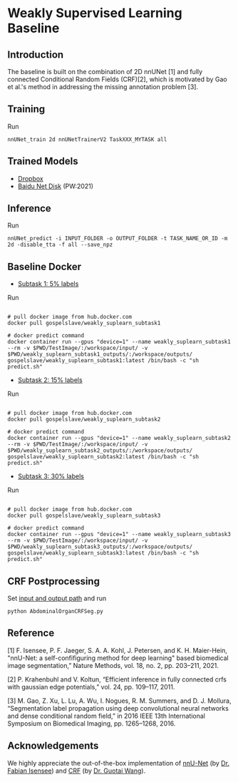 # Weakly Supervised Learning Baseline

## Introduction

The baseline is built on the combination of 2D nnUNet [1] and fully connected Conditional Random Fields (CRF)[2], which is motivated by Gao et al.'s method in addressing the missing annotation problem [3].



## Training

Run

`nnUNet_train 2d nnUNetTrainerV2 TaskXXX_MYTASK all`

## Trained Models

- [Dropbox](https://www.dropbox.com/s/jy9jmnwypumtm9h/BaselineModel.zip?dl=0)
- [Baidu Net Disk](https://pan.baidu.com/s/1vwn88HBGwsAOpcy0Q2qXyQ ) (PW:2021)

## Inference

Run

`nnUNet_predict -i INPUT_FOLDER -o OUTPUT_FOLDER -t TASK_NAME_OR_ID -m 2d -disable_tta -f all --save_npz `


## Baseline Docker

- [Subtask 1:  5% labels](https://hub.docker.com/repository/docker/gospelslave/weakly_suplearn_subtask1)

Run

```

# pull docker image from hub.docker.com
docker pull gospelslave/weakly_suplearn_subtask1

# docker predict command
docker container run --gpus "device=1" --name weakly_suplearn_subtask1 --rm -v $PWD/TestImage/:/workspace/input/ -v $PWD/weakly_suplearn_subtask1_outputs/:/workspace/outputs/ gospelslave/weakly_suplearn_subtask1:latest /bin/bash -c "sh predict.sh"

```



- [Subtask 2:  15% labels](https://hub.docker.com/repository/docker/gospelslave/weakly_suplearn_subtask2)

Run

```

# pull docker image from hub.docker.com
docker pull gospelslave/weakly_suplearn_subtask2

# docker predict command
docker container run --gpus "device=1" --name weakly_suplearn_subtask2 --rm -v $PWD/TestImage/:/workspace/input/ -v $PWD/weakly_suplearn_subtask2_outputs/:/workspace/outputs/ gospelslave/weakly_suplearn_subtask2:latest /bin/bash -c "sh predict.sh"

```





- [Subtask 3:  30% labels](https://hub.docker.com/repository/docker/gospelslave/weakly_suplearn_subtask3)

Run

```

# pull docker image from hub.docker.com
docker pull gospelslave/weakly_suplearn_subtask3

# docker predict command
docker container run --gpus "device=1" --name weakly_suplearn_subtask3 --rm -v $PWD/TestImage/:/workspace/input/ -v $PWD/weakly_suplearn_subtask3_outputs/:/workspace/outputs/ gospelslave/weakly_suplearn_subtask3:latest /bin/bash -c "sh predict.sh"

```





## CRF Postprocessing

Set [input and output path](https://github.com/JunMa11/AbdomenCT-1K/blob/87fc206b70bbbdbb79a0e260bb9f9106d2feb555/WeaklySupervisedLearning/SimpleCRF-master/examples/AbdominalOrganCRFSeg.py#L27-L29) and run

`python AbdominalOrganCRFSeg.py`



## Reference

[1] F. Isensee, P. F. Jaeger, S. A. A. Kohl, J. Petersen, and K. H. Maier-Hein, "nnU-Net: a self-confifiguring method for deep learning" based biomedical image segmentation,” Nature Methods, vol. 18, no. 2, pp. 203–211, 2021. 

[2] P. Krahenbuhl and V. Koltun, “Efficient inference in fully connected crfs with gaussian edge potentials,” vol. 24, pp. 109–117, 2011.

[3] M. Gao, Z. Xu, L. Lu, A. Wu, I. Nogues, R. M. Summers, and D. J. Mollura, “Segmentation label propagation using deep convolutional neural networks and dense conditional random field,” in 2016 IEEE 13th International Symposium on Biomedical Imaging, pp. 1265–1268, 2016.



## Acknowledgements

We highly appreciate the out-of-the-box implementation of [nnU-Net](https://github.com/MIC-DKFZ/nnUNet) (by [Dr. Fabian Isensee](https://github.com/FabianIsensee)) and [CRF](https://github.com/HiLab-git/SimpleCRF) (by [Dr. Guotai Wang](https://github.com/taigw)).
